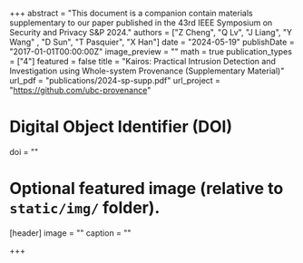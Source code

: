 +++
abstract = "This document is a companion contain materials supplementary to our paper published in the 43rd IEEE Symposium on Security and Privacy S&P 2024."
authors = ["Z Cheng", "Q Lv", "J Liang", "Y Wang" , "D Sun", "T Pasquier", "X Han"]
date = "2024-05-19"
publishDate = "2017-01-01T00:00:00Z"
image_preview = ""
math = true
publication_types = ["4"]
featured = false
title = "Kairos: Practical Intrusion Detection and Investigation using Whole-system Provenance (Supplementary Material)"
url_pdf = "publications/2024-sp-supp.pdf"
url_project = "https://github.com/ubc-provenance"

# Digital Object Identifier (DOI)
doi = ""

# Optional featured image (relative to `static/img/` folder).
[header]
image = ""
caption = ""

+++
